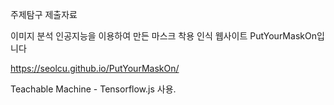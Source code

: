 주제탐구 제출자료

이미지 분석 인공지능을 이용하여 만든 마스크 착용 인식 웹사이트 PutYourMaskOn입니다

https://seolcu.github.io/PutYourMaskOn/

Teachable Machine - Tensorflow.js 사용.
